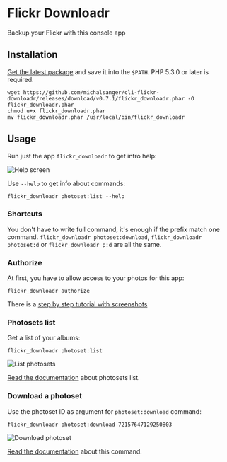 # Flickr Downloadr

Backup your Flickr with this console app

## Installation

[Get the latest package](https://github.com/michalsanger/cli-flickr-downloadr/releases) and save it into the ```$PATH```. PHP 5.3.0 or later is required.

    wget https://github.com/michalsanger/cli-flickr-downloadr/releases/download/v0.7.1/flickr_downloadr.phar -O flickr_downloadr.phar
    chmod u+x flickr_downloadr.phar
    mv flickr_downloadr.phar /usr/local/bin/flickr_downloadr

## Usage
Run just the app ```flickr_downloadr``` to get intro help:

![Help screen](https://farm8.staticflickr.com/7540/15684400780_71c8f45300_o.png)

Use ```--help``` to get info about commands:

```flickr_downloadr photoset:list --help```

### Shortcuts
You don't have to write full command, it's enough if the prefix match one command. 
```flickr_downloadr photoset:download```, ```flickr_downloadr photoset:d``` or 
```flickr_downloadr p:d``` are all the same.

### Authorize
At first, you have to allow access to your photos for this app:

```flickr_downloadr authorize```

There is a [step by step tutorial with screenshots](https://github.com/michalsanger/cli-flickr-downloadr/wiki/Authorization)

### Photosets list
Get a list of your albums:

```flickr_downloadr photoset:list```

![List photosets](https://farm8.staticflickr.com/7548/15685714469_0993a160dd_o.png)

[Read the documentation](https://github.com/michalsanger/cli-flickr-downloadr/wiki/Photosets-list) about photosets list.

### Download a photoset
Use the photoset ID as argument for ```photoset:download``` command:

```flickr_downloadr photoset:download 72157647129250803```

![Download photoset](https://farm8.staticflickr.com/7488/16062575481_e4a18537ce_o.png)

[Read the documentation](https://github.com/michalsanger/cli-flickr-downloadr/wiki/Photoset-download) about this command.
